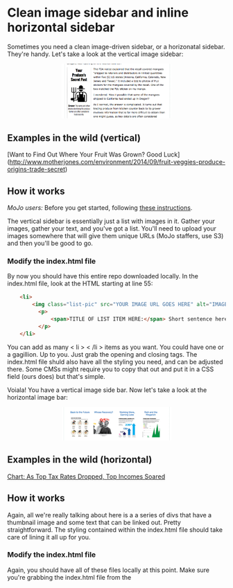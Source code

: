 Clean image sidebar and inline horizontal sidebar
=============
Sometimes you need a clean image-driven sidebar, or a horizonatal sidebar. They're handy. Let's take a look at the vertical image sidebar:

<p align="center">
  <img width="50%" src="https://github.com/motherjones/image-sidebar/blob/master/img/Screen%20Shot%202014-11-20%20at%2012.56.16%20PM.png" alt="screenshot"/>
</p>

## Examples in the wild (vertical)

[Want to Find Out Where Your Fruit Was Grown? Good Luck]
(http://www.motherjones.com/environment/2014/09/fruit-veggies-produce-origins-trade-secret)

## How it works

*MoJo users:* Before you get started, following [these instructions](https://github.com/motherjones/story-tools#starting-a-new-project).

The vertical sidebar is essentially just a list with images in it. Gather your images, gather your text, and you've got a list. You'll need to upload your images somewhere that will give them unique URLs (MoJo staffers, use S3) and then you'll be good to go. 

### Modify the index.html file

By now you should have this entire repo downloaded locally. In the index.html file, look at the HTML starting at line 55: 

```html
    <li>
        <img class="list-pic" src="YOUR IMAGE URL GOES HERE" alt="IMAGE OF SOMETHING">
          <p>
              <span>TITLE OF LIST ITEM HERE:</span> Short sentence here or something like that. Keep it pithy.
          </p>
    </li>
  ```
You can add as many < li >  < /li > items as you want. You could have one or a gagillion. Up to you. Just grab the opening and closing tags. The index.html file shuld also have all the styling you need, and can be adjusted there. Some CMSs might require you to copy that out and put it in a CSS field (ours does) but that's simple.

Voiala! You have a vertical image side bar. Now let's take a look at the horizontal image bar:

<p align="center">
  <img width="50%" src="https://github.com/motherjones/image-sidebar/blob/master/img/Screen%20Shot%202014-11-20%20at%202.44.12%20PM.png" alt="screenshot"/>
</p>

## Examples in the wild (horizontal)

[Chart: As Top Tax Rates Dropped, Top Incomes Soared](http://www.motherjones.com/mojo/2014/09/income-inequality-tax-rates-income)

## How it works

Again, all we're really talking about here is a a series of divs that have a thumbnail image and some text that can be linked out. Pretty straightforward. The styling contained within the index.html file should take care of lining it all up for you. 

### Modify the index.html file

Again, you should have all of these files locally at this point. Make sure you're grabbing the index.html file from the 
